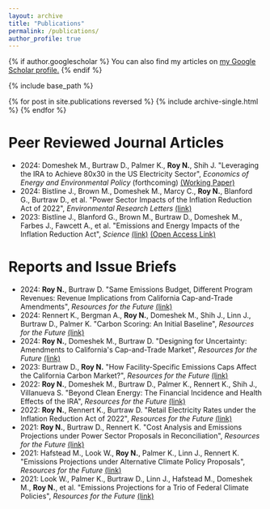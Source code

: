 ```yaml
---
layout: archive
title: "Publications"
permalink: /publications/
author_profile: true
---
```


{% if author.googlescholar %}
  You can also find my articles on <u><a href="{{author.googlescholar}}">my Google Scholar profile</a>.</u>
{% endif %}

{% include base_path %}

{% for post in site.publications reversed %}
  {% include archive-single.html %}
{% endfor %}

Peer Reviewed Journal Articles
======
<ul>
  <li>2024: Domeshek M., Burtraw D., Palmer K., <strong>Roy N.</strong>, Shih J. "Leveraging the IRA to Achieve 80x30 in the US Electricity Sector", <em>Economics of Energy and Environmental Policy</em> (forthcoming) <a href="https://www.rff.org/publications/working-papers/leveraging-the-ira-to-achieve-80x30-in-the-us-electricity-sector/">(Working Paper)</a></li>
  <li>2024: Bistline J., Brown M., Domeshek M., Marcy C., <strong>Roy N.</strong>, Blanford G., Burtraw D., et al. "Power Sector Impacts of the Inflation Reduction Act of 2022", <em>Environmental Research Letters</em> <a href="https://iopscience.iop.org/article/10.1088/1748-9326/ad0d3b">(link)</a></li>
  <li>2023: Bistline J., Blanford G., Brown M., Burtraw D., Domeshek M., Farbes J., Fawcett A., et al. "Emissions and Energy Impacts of the Inflation Reduction Act", <em>Science</em> <a href="https://www.science.org/doi/10.1126/science.adg3781">(link)</a> <a href="https://arxiv.org/abs/2307.01443">(Open Access Link)</a></li>
</ul>

Reports and Issue Briefs
======
<ul>
  <li>2024: <strong>Roy N.</strong>, Burtraw D. "Same Emissions Budget, Different Program Revenues: Revenue Implications from California Cap-and-Trade Amendments", <em>Resources for the Future</em> <a href="https://www.rff.org/publications/issue-briefs/california-cap-and-trade-emissions-budget-climate-policy/">(link)</a></li>
  <li>2024: Rennert K., Bergman A., <strong>Roy N.</strong>, Domeshek M., Shih J., Linn J., Burtraw D., Palmer K. "Carbon Scoring: An Initial Baseline", <em>Resources for the Future</em> <a href="https://www.rff.org/publications/carbon-scores/carbon-scoring-initial-baseline/">(link)</a></li>
  <li>2024: <strong>Roy N.</strong>, Domeshek M., Burtraw D. "Designing for Uncertainty: Amendments to California's Cap-and-Trade Market", <em>Resources for the Future</em> <a href="https://www.rff.org/publications/reports/designing-for-uncertainty-amendments-to-californias-cap-and-trade-market/">(link)</a></li>
  <li>2023: Burtraw D., <strong>Roy N.</strong> "How Facility-Specific Emissions Caps Affect the California Carbon Market?", <em>Resources for the Future</em> <a href="https://www.rff.org/publications/reports/how-would-facility-specific-emissions-caps-affect-the-california-carbon-market/">(link)</a></li>
  <li>2022: <strong>Roy N.</strong>, Domeshek M., Burtraw D., Palmer K., Rennert K., Shih J., Villanueva S. "Beyond Clean Energy: The Financial Incidence and Health Effects of the IRA", <em>Resources for the Future</em> <a href="https://www.rff.org/publications/issue-briefs/retail-electricity-rates-under-the-inflation-reduction-act-of-2022/">(link)</a></li>
  <li>2022: <strong>Roy N.</strong>, Rennert K., Burtraw D. "Retail Electricity Rates under the Inflation Reduction Act of 2022", <em>Resources for the Future</em> <a href="https://www.rff.org/publications/issue-briefs/retail-electricity-rates-under-the-inflation-reduction-act-of-2022/">(link)</a></li>
  <li>2021: <strong>Roy N.</strong>, Burtraw D., Rennert K. "Cost Analysis and Emissions Projections under Power Sector Proposals in Reconciliation", <em>Resources for the Future</em> <a href="https://www.rff.org/publications/issue-briefs/cost-analysis-and-emissions-projections-under-power-sector-proposals-in-reconciliation/">(link)</a></li>
  <li>2021: Hafstead M., Look W., <strong>Roy N.</strong>, Palmer K., Linn J., Rennert K. "Emissions Projections under Alternative Climate Policy Proposals", <em>Resources for the Future</em> <a href="https://www.rff.org/publications/issue-briefs/emissions-projections-under-alternative-climate-policy-proposals/">(link)</a></li>
  <li>2021: Look W., Palmer K., Burtraw D., Linn J., Hafstead M., Domeshek M., <strong>Roy N.</strong>, et al. "Emissions Projections for a Trio of Federal Climate Policies", <em>Resources for the Future</em> <a href="https://www.rff.org/publications/issue-briefs/emissions-projections-for-a-trio-of-federal-climate-policies/">(link)</a></li>
</ul>